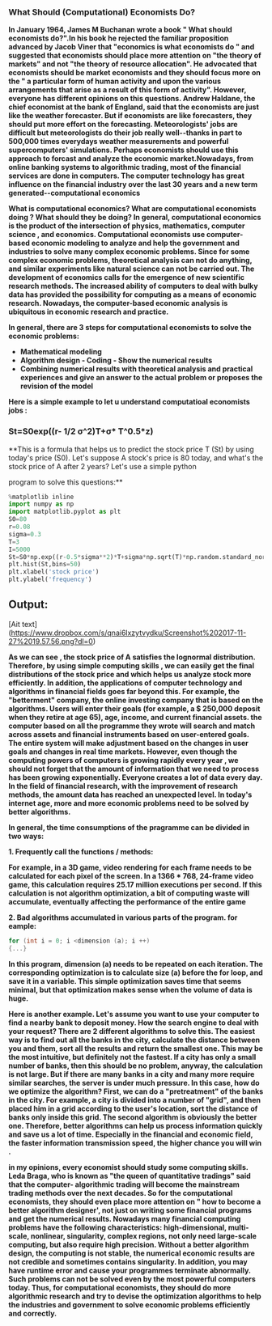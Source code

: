 
###  What Should (Computational) Economists Do?

**In January 1964,  James M Buchanan wrote a book " What should economists do?".In his book he 
 rejected the familiar proposition advanced by Jacob Viner that "economics is what economists do " and 
 suggested that economists should place more attention on "the theory of markets" and not "the theory of
 resource allocation". He advocated that economists should be market economists and they should focus 
 more on the " a particular form of human activity and upon the various arrangements that arise as a 
 result of this form of activity". However, everyone has different opinions on this questions. Andrew 
 Haldane, the chief economist at the bank of England, said that the economists are just like the weather 
 forecaster. But if economists are like forecasters, they should put more effort on the forecasting. 
 Meteorologists' jobs are difficult but  meteorologists do their job really well--thanks in part to 500,000 
 times everydays weather measurements and powerful supercomputers' simulations. Perhaps 
 economists should use this approach to forcast and analyze the economic market.Nowadays, from 
 online banking systems to  algorithmic trading,  most of the financial services are done in computers. The 
 computer technology has great influence on the financial industry over the last 30 years and a new term 
 generated--computational economics**

**What is computational economics? What are computational economists doing ? What should they be 
 doing?  In general, computational economics is the product of the intersection of physics, mathematics, 
 computer science , and economics. Computational economists use computer-based economic modeling 
 to analyze and help the government and industries to solve many complex economic problems. Since for 
 some complex economic problems, theoretical analysis can not do anything, and similar experiments like 
 natural science can not be carried out. The development of economics calls  for the emergence of new 
 scientific research methods. The increased ability of computers to deal with bulky data has provided the 
 possibility for computing as a means of economic research. Nowadays, the computer-based economic 
 analysis is ubiquitous in economic research and practice.**  
 
**In general, there are 3 steps for computational economists to solve the economic problems:**
   - **Mathematical modeling**
   - **Algorithm design - Coding - Show the numerical results**
   - **Combining numerical results with theoretical analysis and practical experiences and  give an answer 
      to the actual problem or proposes the revision of the model**  

**Here is a simple example to let u understand computatioal economists jobs :**  
 
### St=S0exp((r- 1/2 σ^2)T+σ* T^0.5*z)

**This is a formula that helps us to predict the stock price T (St) by using today's price (S0). Let's suppose
   A stock's price is 80 today, and what's the stock price of A after 2 years? Let's use a simple python 

program to solve this questions:**

```python
%matplotlib inline
import numpy as np
import matplotlib.pyplot as plt
S0=80
r=0.08
sigma=0.3
T=3
I=5000
St=S0*np.exp((r-0.5*sigma**2)*T+sigma*np.sqrt(T)*np.random.standard_normal(I))
plt.hist(St,bins=50)
plt.xlabel('stock price')
plt.ylabel('frequency')
```

## Output:
[Ait text] (https://www.dropbox.com/s/qnai6lxzytvydku/Screenshot%202017-11-27%2019.57.56.png?dl=0)

**As we can see , the stock price of A satisfies the lognormal distribution.  Therefore, by using simple 
computing skills , we can easily get the final distributions of the stock price and which helps us analyze stock more efficiently.  In addition, the applications of computer technology and algorithms in financial fields goes far beyond this. For example, the "betterment" company, the online investing company that is based on the algorithms. Users will enter their goals (for example, a $ 250,000 deposit when they retire at age 65), age, income, and current financial assets. the computer based on all the programme they wrote will search and match across assets and financial instruments based on user-entered goals. The entire system will make adjustment based on the changes in user goals and changes in real time markets. However, even though the computing powers of computers is growing rapidly every 
year , we should not forget that  the amount of information that we need to process has been growing 
exponentially. Everyone creates a lot of data every day. In the field of financial research, with the 
improvement of research methods, the amount data has reached an unexpected level.  In today's internet 
age, more and more economic problems need to be solved by better algorithms.**  

**In general, the time consumptions of the pragramme can be divided in two ways:**
 
 **1. Frequently call the functions / methods:**

**For example, in a 3D game, video rendering for each frame needs to be calculated for each pixel of the screen. In a 1366 * 768, 24-frame video game, this calculation requires 25.17 million executions per second. If this calculation is not algorithm optimization, a bit of computing waste will accumulate, eventually affecting the performance of the entire game**

**2. Bad algorithms accumulated in various parts of the program. for eample:**
    
```C++
for (int i = 0; i <dimension (a); i ++) 
{...}
```

**In this program, dimension (a) needs to be repeated on each iteration. The corresponding optimization is to calculate size (a) before the for loop, and save it in a variable. This simple optimization saves time that seems minimal, but that optimization makes sense when the volume of data is huge.**

**Here is another example.  Let's assume you want to use your computer to find a nearby bank to deposit money. How the search engine to deal with your request? There are 2 different algorithms to solve this. The easiest way is to find out all the banks in the city, calculate the distance between you and them, sort all the results and return the smallest one. This may be the most intuitive, but definitely not the fastest. If a city has only a small number of banks, then this should be no problem, anyway, the calculation is not large. But if there are many banks in a city and many more require similar searches, the server is under much pressure. In this case, how do we optimize the algorithm? First, we can do a "pretreatment" of the banks in the city. For example, a city is divided into a number of "grid", and then placed him in a grid according to the user's location, sort the distance of banks only inside this grid.  The second algorithm is obviously the better one.  Therefore, better algorithms can help us process information quickly  and save us a lot of time. Especially in the financial and economic field,  the faster information transmission speed, the higher chance you will win .**


**in my opinions, every economist should study some computing skills. Leda  Braga, who is known as "the queen of quantitative tradings" said that the computer- algorithmic trading will become the mainstream trading methods over the next decades.  So for the computational economists, they should even place more attention on " how to become a better algorithm designer', not just on writing some financial programs and get the numerical results.  Nowadays many financial computing problems have the following characteristics: high-dimensional, multi-scale, nonlinear, singularity, complex regions, not only need large-scale computing, but also require high precision. Without a better algorithm design, the computing is not stable, the numerical economic results are not credible and sometimes contains singularity. In addition, you may have runtime error and cause your programmes terminate abnormally. Such problems can not be solved even by the most powerful computers today. Thus, for computational economists, they should do more algorithmic research and try to devise the optimization algorithms to help the industries and government to solve economic problems efficiently and correctly.**


